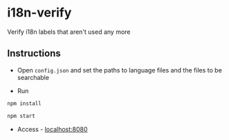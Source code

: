 # i18n-verify
Verify i18n labels that aren't used any more

## Instructions
* Open `config.json` and set the paths to language files and the files to be searchable

* Run
```sh
npm install
```

```sh
npm start
```

* Access - [localhost:8080](http://localhost:8080)
